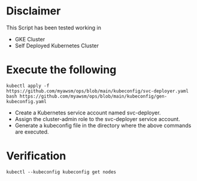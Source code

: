 
# Disclaimer 

This Script has been tested working in 

- GKE Cluster
- Self Deployed Kubernetes Cluster

# Execute the following 

```
kubectl apply -f https://github.com/myawsm/ops/blob/main/kubeconfig/svc-deployer.yaml
bash https://github.com/myawsm/ops/blob/main/kubeconfig/gen-kubeconfig.yaml
```

- Create a Kubernetes service account named svc-deployer.
- Assign the cluster-admin role to the svc-deployer service account.
- Generate a kubeconfig file in the directory where the above commands are executed.

# Verification 

```
kubectl --kubeconfig kubeconfig get nodes
```